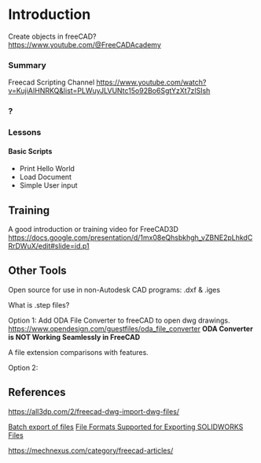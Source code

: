 # Introduction

Create objects in freeCAD?  
<https://www.youtube.com/@FreeCADAcademy>

### Summary

Freecad Scripting Channel
<https://www.youtube.com/watch?v=KujiAIHNRKQ&list=PLWuyJLVUNtc15o92Bo6SgtYzXt7zlSIsh>

### ?

### Lessons

#### Basic Scripts

- Print Hello World
- Load Document
- Simple User input

## Training

A good introduction or training video for FreeCAD3D
https://docs.google.com/presentation/d/1mx08eQhsbkhgh_vZBNE2pLhkdCRrDWuX/edit#slide=id.p1

## Other Tools

Open source for use in non-Autodesk CAD programs: .dxf &  .iges

What is .step files?

Option 1: Add ODA File Converter to freeCAD to open dwg drawings.
<https://www.opendesign.com/guestfiles/oda_file_converter>
**ODA Converter is NOT Working Seamlessly in FreeCAD**

A file extension comparisons with features.

Option 2:

## References

<https://all3dp.com/2/freecad-dwg-import-dwg-files/>

[Batch export of files](<https://cadplus.xarial.com/batch/>)
[File Formats Supported for Exporting SOLIDWORKS Files](https://help.solidworks.com/2022/English/SWConnected/swdotworks/t_export_sw_non_sw_file.htm#:~:text=SLDASM%2C%20or%20*.,export%20options%20and%20click%20OK.)

https://mechnexus.com/category/freecad-articles/

